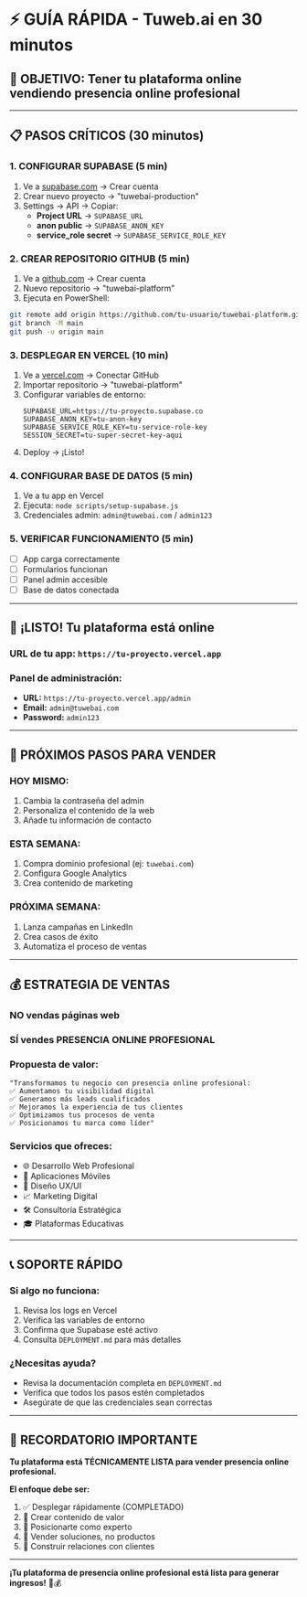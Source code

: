 # ⚡ GUÍA RÁPIDA - Tuweb.ai en 30 minutos

## 🎯 OBJETIVO: Tener tu plataforma online vendiendo presencia online profesional

---

## 📋 PASOS CRÍTICOS (30 minutos)

### **1. CONFIGURAR SUPABASE (5 min)**
1. Ve a [supabase.com](https://supabase.com) → Crear cuenta
2. Crear nuevo proyecto → "tuwebai-production"
3. Settings → API → Copiar:
   - **Project URL** → `SUPABASE_URL`
   - **anon public** → `SUPABASE_ANON_KEY`
   - **service_role secret** → `SUPABASE_SERVICE_ROLE_KEY`

### **2. CREAR REPOSITORIO GITHUB (5 min)**
1. Ve a [github.com](https://github.com) → Crear cuenta
2. Nuevo repositorio → "tuwebai-platform"
3. Ejecuta en PowerShell:
```bash
git remote add origin https://github.com/tu-usuario/tuwebai-platform.git
git branch -M main
git push -u origin main
```

### **3. DESPLEGAR EN VERCEL (10 min)**
1. Ve a [vercel.com](https://vercel.com) → Conectar GitHub
2. Importar repositorio → "tuwebai-platform"
3. Configurar variables de entorno:
   ```
   SUPABASE_URL=https://tu-proyecto.supabase.co
   SUPABASE_ANON_KEY=tu-anon-key
   SUPABASE_SERVICE_ROLE_KEY=tu-service-role-key
   SESSION_SECRET=tu-super-secret-key-aqui
   ```
4. Deploy → ¡Listo!

### **4. CONFIGURAR BASE DE DATOS (5 min)**
1. Ve a tu app en Vercel
2. Ejecuta: `node scripts/setup-supabase.js`
3. Credenciales admin: `admin@tuwebai.com` / `admin123`

### **5. VERIFICAR FUNCIONAMIENTO (5 min)**
- [ ] App carga correctamente
- [ ] Formularios funcionan
- [ ] Panel admin accesible
- [ ] Base de datos conectada

---

## 🎉 ¡LISTO! Tu plataforma está online

### **URL de tu app:** `https://tu-proyecto.vercel.app`

### **Panel de administración:**
- **URL:** `https://tu-proyecto.vercel.app/admin`
- **Email:** `admin@tuwebai.com`
- **Password:** `admin123`

---

## 🚀 PRÓXIMOS PASOS PARA VENDER

### **HOY MISMO:**
1. Cambia la contraseña del admin
2. Personaliza el contenido de la web
3. Añade tu información de contacto

### **ESTA SEMANA:**
1. Compra dominio profesional (ej: `tuwebai.com`)
2. Configura Google Analytics
3. Crea contenido de marketing

### **PRÓXIMA SEMANA:**
1. Lanza campañas en LinkedIn
2. Crea casos de éxito
3. Automatiza el proceso de ventas

---

## 💰 ESTRATEGIA DE VENTAS

### **NO vendas páginas web**
### **SÍ vendes PRESENCIA ONLINE PROFESIONAL**

### **Propuesta de valor:**
```
"Transformamos tu negocio con presencia online profesional:
✅ Aumentamos tu visibilidad digital
✅ Generamos más leads cualificados  
✅ Mejoramos la experiencia de tus clientes
✅ Optimizamos tus procesos de venta
✅ Posicionamos tu marca como líder"
```

### **Servicios que ofreces:**
- 🌐 Desarrollo Web Profesional
- 📱 Aplicaciones Móviles
- 🎨 Diseño UX/UI
- 📈 Marketing Digital
- 🛠️ Consultoría Estratégica
- 🎓 Plataformas Educativas

---

## 📞 SOPORTE RÁPIDO

### **Si algo no funciona:**
1. Revisa los logs en Vercel
2. Verifica las variables de entorno
3. Confirma que Supabase esté activo
4. Consulta `DEPLOYMENT.md` para más detalles

### **¿Necesitas ayuda?**
- Revisa la documentación completa en `DEPLOYMENT.md`
- Verifica que todos los pasos estén completados
- Asegúrate de que las credenciales sean correctas

---

## 🎯 RECORDATORIO IMPORTANTE

**Tu plataforma está TÉCNICAMENTE LISTA para vender presencia online profesional.**

**El enfoque debe ser:**
1. ✅ Desplegar rápidamente (COMPLETADO)
2. 🎯 Crear contenido de valor
3. 🎯 Posicionarte como experto
4. 🎯 Vender soluciones, no productos
5. 🎯 Construir relaciones con clientes

---

**¡Tu plataforma de presencia online profesional está lista para generar ingresos!** 🚀💰 
